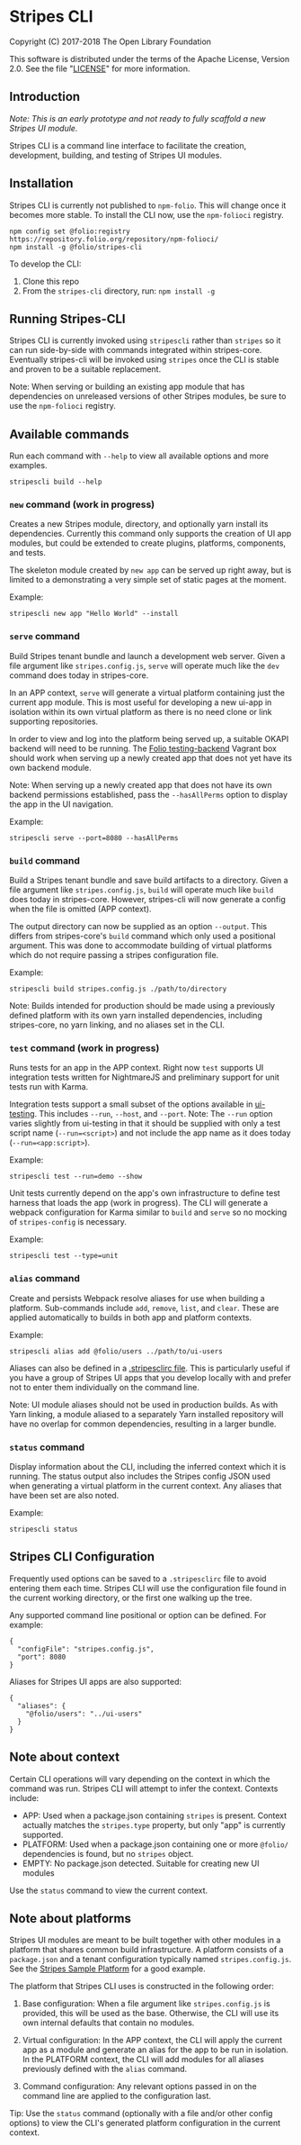 # Stripes CLI

Copyright (C) 2017-2018 The Open Library Foundation

This software is distributed under the terms of the Apache License,
Version 2.0. See the file "[LICENSE](LICENSE)" for more information.

## Introduction

*Note: This is an early prototype and not ready to fully scaffold a new Stripes UI module.*

Stripes CLI is a command line interface to facilitate the creation, development, building, and testing of Stripes UI modules.

## Installation

Stripes CLI is currently not published to `npm-folio`.  This will change once it becomes more stable.  To install the CLI now, use the `npm-folioci` registry.
```
npm config set @folio:registry https://repository.folio.org/repository/npm-folioci/
npm install -g @folio/stripes-cli
```

To develop the CLI:
1. Clone this repo
1. From the `stripes-cli` directory, run: `npm install -g`

## Running Stripes-CLI

Stripes CLI is currently invoked using `stripescli` rather than `stripes` so it can run side-by-side with commands integrated within stripes-core. Eventually stripes-cli will be invoked using `stripes` once the CLI is stable and proven to be a suitable replacement.

Note: When serving or building an existing app module that has dependencies on unreleased versions of other Stripes modules, be sure to use the `npm-folioci` registry.

## Available commands

Run each command with `--help` to view all available options and more examples.
```
stripescli build --help
```

### `new` command (work in progress)

Creates a new Stripes module, directory, and optionally yarn install its dependencies.  Currently this command only supports the creation of UI app modules, but could be extended to create plugins, platforms, components, and tests.

The skeleton module created by `new app` can be served up right away, but is limited to a demonstrating a very simple set of static pages at the moment.

Example:
```
stripescli new app "Hello World" --install
```

### `serve` command

Build Stripes tenant bundle and launch a development web server. Given a file argument like `stripes.config.js`, `serve` will operate much like the `dev` command does today in stripes-core.

In an APP context, `serve` will generate a virtual platform containing just the current app module.  This is most useful for developing a new ui-app in isolation within its own virtual platform as there is no need clone or link supporting repositories.

In order to view and log into the platform being served up, a suitable OKAPI backend will need to be running. The [Folio testing-backend](https://app.vagrantup.com/folio/boxes/testing-backend) Vagrant box should work when serving up a newly created app that does not yet have its own backend module.

Note: When serving up a newly created app that does not have its own backend permissions established, pass the `--hasAllPerms` option to display the app in the UI navigation.

Example:
```
stripescli serve --port=8080 --hasAllPerms
```


### `build` command

Build a Stripes tenant bundle and save build artifacts to a directory.  Given a file argument like `stripes.config.js`, `build` will operate much like `build` does today in stripes-core.  However, stripes-cli will now generate a config when the file is omitted (APP context).

The output directory can now be supplied as an option `--output`.  This differs from stripes-core's `build` command which only used a positional argument.  This was done to accommodate building of virtual platforms which do not require passing a stripes configuration file.

Example:
```
stripescli build stripes.config.js ./path/to/directory
```

Note: Builds intended for production should be made using a previously defined platform with its own yarn installed dependencies, including stripes-core, no yarn linking, and no aliases set in the CLI.


### `test` command (work in progress)

Runs tests for an app in the APP context.  Right now `test` supports UI integration tests written for NightmareJS and preliminary support for unit tests run with Karma.

Integration tests support a small subset of the options available in [ui-testing](https://github.com/folio-org/ui-testing).  This includes `--run`, `--host`, and `--port`.  Note: The `--run` option varies slightly from ui-testing in that it should be supplied with only a test script name (`--run=<script>`) and not include the app name as it does today (`--run=<app:script>`).

Example:
```
stripescli test --run=demo --show
```

Unit tests currently depend on the app's own infrastructure to define test harness that loads the app (work in progress).  The CLI will generate a webpack configuration for Karma similar to `build` and `serve` so no mocking of `stripes-config` is necessary.

Example:
```
stripescli test --type=unit
```

### `alias` command

Create and persists Webpack resolve aliases for use when building a platform. Sub-commands include `add`, `remove`, `list`, and `clear`.  These are applied automatically to builds in both app and platform contexts.

Example:
```
stripescli alias add @folio/users ../path/to/ui-users
```

Aliases can also be defined in a [.stripesclirc file](#stripes-cli-configuration).  This is particularly useful if you have a group of Stripes UI apps that you develop locally with and prefer not to enter them individually on the command line.

Note:  UI module aliases should not be used in production builds.  As with Yarn linking, a module aliased to a separately Yarn installed repository will have no overlap for common dependencies, resulting in a larger bundle.


### `status` command

Display information about the CLI, including the inferred context which it is running.  The status output also includes the Stripes config JSON used when generating a virtual platform in the current context.  Any aliases that have been set are also noted.

Example:
```
stripescli status
```

## Stripes CLI Configuration

Frequently used options can be saved to a `.stripesclirc` file to avoid entering them each time.  Stripes CLI will use the configuration file found in the current working directory, or the first one walking up the tree.

Any supported command line positional or option can be defined.  For example:
```
{
  "configFile": "stripes.config.js",
  "port": 8080
}
```

Aliases for Stripes UI apps are also supported:
```
{
  "aliases": {
    "@folio/users": "../ui-users"
  }
}
```

## Note about context

Certain CLI operations will vary depending on the context in which the command was run.  Stripes CLI will attempt to infer the context.  Contexts include:

- APP:  Used when a package.json containing `stripes` is present.  Context actually matches the `stripes.type` property, but only "app" is currently supported.
- PLATFORM: Used when a package.json containing one or more `@folio/` dependencies is found, but no `stripes` object.
- EMPTY:  No package.json detected.  Suitable for creating new UI modules

Use the `status` command to view the current context.

## Note about platforms

Stripes UI modules are meant to be built together with other modules in a platform that shares common build infrastructure.  A platform consists of a `package.json` and a tenant configuration typically named `stripes.config.js`. See the [Stripes Sample Platform](https://github.com/folio-org/stripes-sample-platform) for a good example.

The platform that Stripes CLI uses is constructed in the following order:

1. Base configuration:  When a file argument like `stripes.config.js` is provided, this will be used as the base.  Otherwise, the CLI will use its own internal defaults that contain no modules.

2. Virtual configuration:  In the APP context, the CLI will apply the current app as a module and generate an alias for the app to be run in isolation.  In the PLATFORM context, the CLI will add modules for all aliases previously defined with the `alias` command.

3. Command configuration: Any relevant options passed in on the command line are applied to the configuration last.

Tip: Use the `status` command (optionally with a file and/or other config options) to view the CLI's generated platform configuration in the current context.
